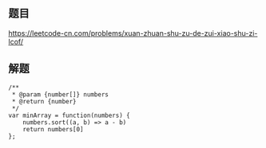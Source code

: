 ## 题目
https://leetcode-cn.com/problems/xuan-zhuan-shu-zu-de-zui-xiao-shu-zi-lcof/

## 解题

```
/**
 * @param {number[]} numbers
 * @return {number}
 */
var minArray = function(numbers) {
    numbers.sort((a, b) => a - b)
    return numbers[0]
};
```